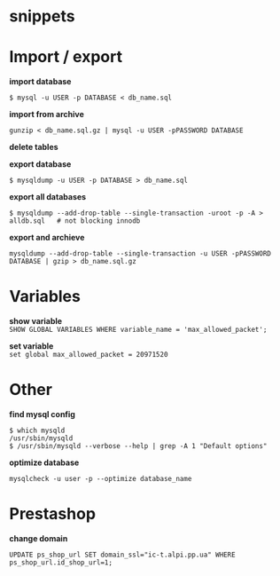 snippets
========
# Import / export

**import database**

    $ mysql -u USER -p DATABASE < db_name.sql

**import from archive**

    gunzip < db_name.sql.gz | mysql -u USER -pPASSWORD DATABASE
    
**delete tables**

**export database**

    $ mysqldump -u USER -p DATABASE > db_name.sql

**export all databases**

    $ mysqldump --add-drop-table --single-transaction -uroot -p -A > alldb.sql   # not blocking innodb
    
**export and archieve**

    mysqldump --add-drop-table --single-transaction -u USER -pPASSWORD DATABASE | gzip > db_name.sql.gz

# Variables

**show variable**  
`SHOW GLOBAL VARIABLES WHERE variable_name = 'max_allowed_packet';`

**set variable**  
`set global max_allowed_packet = 20971520`

# Other

**find mysql config**
```
$ which mysqld
/usr/sbin/mysqld
$ /usr/sbin/mysqld --verbose --help | grep -A 1 "Default options"
```

**optimize database** 

`mysqlcheck -u user -p --optimize database_name`

# Prestashop


**change domain**

    UPDATE ps_shop_url SET domain_ssl="ic-t.alpi.pp.ua" WHERE ps_shop_url.id_shop_url=1;